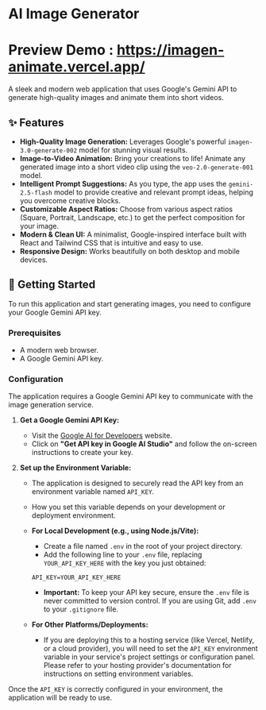 # AI Image Generator

# Preview Demo : https://imagen-animate.vercel.app/

A sleek and modern web application that uses Google's Gemini API to generate high-quality images and animate them into short videos.

## ✨ Features

-   **High-Quality Image Generation:** Leverages Google's powerful `imagen-3.0-generate-002` model for stunning visual results.
-   **Image-to-Video Animation:** Bring your creations to life! Animate any generated image into a short video clip using the `veo-2.0-generate-001` model.
-   **Intelligent Prompt Suggestions:** As you type, the app uses the `gemini-2.5-flash` model to provide creative and relevant prompt ideas, helping you overcome creative blocks.
-   **Customizable Aspect Ratios:** Choose from various aspect ratios (Square, Portrait, Landscape, etc.) to get the perfect composition for your image.
-   **Modern & Clean UI:** A minimalist, Google-inspired interface built with React and Tailwind CSS that is intuitive and easy to use.
-   **Responsive Design:** Works beautifully on both desktop and mobile devices.

## 🚀 Getting Started

To run this application and start generating images, you need to configure your Google Gemini API key.

### Prerequisites

-   A modern web browser.
-   A Google Gemini API key.

### Configuration

The application requires a Google Gemini API key to communicate with the image generation service.

1.  **Get a Google Gemini API Key:**
    -   Visit the [Google AI for Developers](https://ai.google.dev/) website.
    -   Click on **"Get API key in Google AI Studio"** and follow the on-screen instructions to create your key.

2.  **Set up the Environment Variable:**
    -   The application is designed to securely read the API key from an environment variable named `API_KEY`.
    -   How you set this variable depends on your development or deployment environment.

    -   **For Local Development (e.g., using Node.js/Vite):**
        -   Create a file named `.env` in the root of your project directory.
        -   Add the following line to your `.env` file, replacing `YOUR_API_KEY_HERE` with the key you just obtained:

        ```env
        API_KEY=YOUR_API_KEY_HERE
        ```
        -   **Important:** To keep your API key secure, ensure the `.env` file is never committed to version control. If you are using Git, add `.env` to your `.gitignore` file.

    -   **For Other Platforms/Deployments:**
        -   If you are deploying this to a hosting service (like Vercel, Netlify, or a cloud provider), you will need to set the `API_KEY` environment variable in your service's project settings or configuration panel. Please refer to your hosting provider's documentation for instructions on setting environment variables.

Once the `API_KEY` is correctly configured in your environment, the application will be ready to use.
